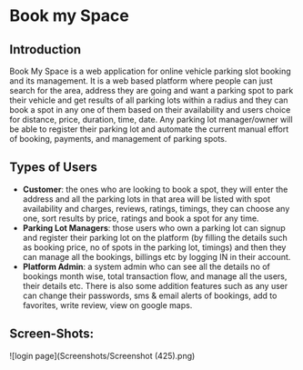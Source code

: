 # Book my Space

## Introduction
Book My Space is a web application for online vehicle parking slot booking and its management. It is a web based platform where people can just search for the area, address they are going and want a parking spot to park their vehicle and get results of all parking lots within a radius and they can book a spot in any one of them based on their
availability and users choice for distance, price, duration, time, date. Any parking lot manager/owner will be able to register their parking lot and automate the current manual effort of booking, payments, and management of parking spots.

## Types of Users
 - **Customer**:  the ones who are looking to book a spot, they will enter the address and all the parking lots in that area will be listed with spot availability and charges, reviews, ratings, timings, they can choose any one, sort results by price, ratings and book a spot for any time.
 - **Parking Lot Managers**: those users who own a parking lot can signup and register their parking lot on the platform (by filling the details such as booking price, no of spots in the parking lot, timings) and then they can manage all the bookings, billings etc by logging IN in their account. 
 - **Platform Admin**:  a system admin who can see all the details no of bookings month wise, total transaction flow, and manage all the users, their details etc. There is also some addition features such as any user can change their passwords, sms & email alerts of bookings, add to favorites, write review, view on google maps.

## Screen-Shots:
![login page](Screenshots/Screenshot (425).png)
